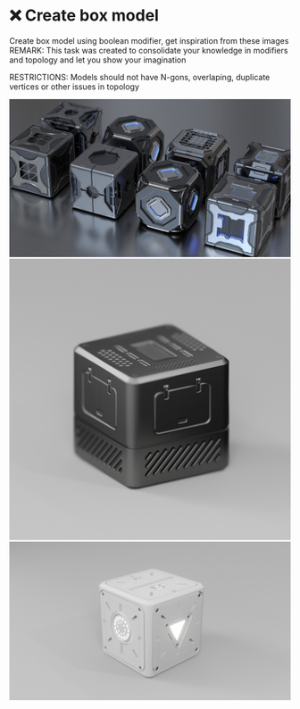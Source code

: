 # ❌ Create box model 

Create box model using boolean modifier, get inspiration from these images
REMARK:
This task was created to consolidate your knowledge in modifiers and topology and let you show your imagination

RESTRICTIONS:
Models should not have N-gons, overlaping, duplicate vertices or other issues in topology 
   
![box_1](/curriculum/6_advanced_modeling/images/box/box_1.jpg)
![box_2](/curriculum/6_advanced_modeling/images/box/box_2.jpg)
![box_3](/curriculum/6_advanced_modeling/images/box/box_3.jpg)
